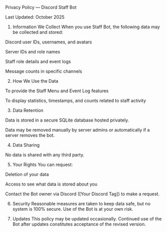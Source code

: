 Privacy Policy — Discord Staff Bot

Last Updated: October 2025

1. Information We Collect
When you use Staff Bot, the following data may be collected and stored:

Discord user IDs, usernames, and avatars

Server IDs and role names

Staff role details and event logs

Message counts in specific channels

2. How We Use the Data

To provide the Staff Menu and Event Log features

To display statistics, timestamps, and counts related to staff activity

3. Data Retention

Data is stored in a secure SQLite database hosted privately.

Data may be removed manually by server admins or automatically if a server removes the bot.

4. Data Sharing

No data is shared with any third party.

5. Your Rights
You can request:

Deletion of your data

Access to see what data is stored about you

Contact the Bot owner via Discord ([Your Discord Tag]) to make a request.

6. Security
Reasonable measures are taken to keep data safe, but no system is 100% secure. Use of the Bot is at your own risk.

7. Updates
This policy may be updated occasionally. Continued use of the Bot after updates constitutes acceptance of the revised version.
